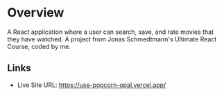 # Overview

A React application where a user can search, save, and rate movies that they have watched. A project from Jonas Schmedtmann's Ultimate React Course, coded by me.

## Links

- Live Site URL: https://use-popcorn-opal.vercel.app/
